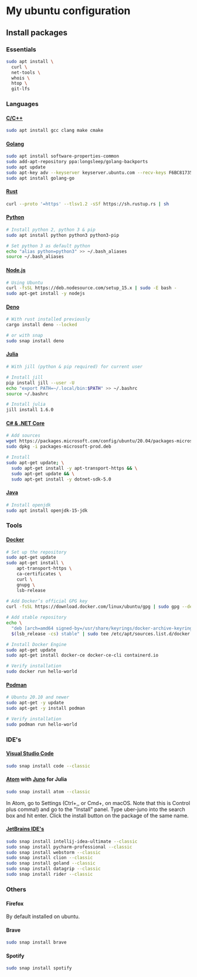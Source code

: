 # My ubuntu configuration


## Install packages

### Essentials

```sh
sudo apt install \
  curl \
  net-tools \
  whois \
  htop \ 
  git-lfs
```


### Languages

#### [C/C++](https://www.cplusplus.com/)

```sh
sudo apt install gcc clang make cmake
```

#### [Golang](https://github.com/golang/go/wiki/Ubuntu) 

```sh
sudo apt install software-properties-common
sudo add-apt-repository ppa:longsleep/golang-backports
sudo apt update
sudo apt-key adv --keyserver keyserver.ubuntu.com --recv-keys F6BC817356A3D45E
sudo apt install golang-go
```

#### [Rust](https://www.rust-lang.org/tools/install)

```sh
curl --proto '=https' --tlsv1.2 -sSf https://sh.rustup.rs | sh
```

#### [Python](https://www.python.org/)

```sh
# Install python 2, python 3 & pip
sudo apt install python python3 python3-pip

# Set python 3 as default python
echo "alias python=python3" >> ~/.bash_aliases
source ~/.bash_aliases
```

#### [Node.js](https://github.com/nodesource/distributions)

```sh
# Using Ubuntu
curl -fsSL https://deb.nodesource.com/setup_15.x | sudo -E bash -
sudo apt-get install -y nodejs
```

#### [Deno](https://deno.land/)

```sh
# With rust installed previously
cargo install deno --locked

# or with snap
sudo snap install deno
```

#### [Julia](https://julialang.org/)

```sh
# With jill (python & pip required) for current user

# Install jill
pip install jill --user -U
echo "export PATH=~/.local/bin:$PATH" >> ~/.bashrc
source ~/.bashrc

# Install julia
jill install 1.6.0
```

#### [C# & .NET Core](https://docs.microsoft.com/en-US/dotnet/core/install/linux-ubuntu#2010-)

```sh
# Add sources
wget https://packages.microsoft.com/config/ubuntu/20.04/packages-microsoft-prod.deb -O packages-microsoft-prod.deb
sudo dpkg -i packages-microsoft-prod.deb

# Install
sudo apt-get update; \
  sudo apt-get install -y apt-transport-https && \
  sudo apt-get update && \
  sudo apt-get install -y dotnet-sdk-5.0
```

#### [Java](https://www.java.com/en/download/)

```sh
# Install openjdk
sudo apt install openjdk-15-jdk
```

### Tools

#### [Docker](https://docs.docker.com/)

```sh
# Set up the repository
sudo apt-get update
sudo apt-get install \
    apt-transport-https \
    ca-certificates \
    curl \
    gnupg \
    lsb-release
    
# Add Docker’s official GPG key
curl -fsSL https://download.docker.com/linux/ubuntu/gpg | sudo gpg --dearmor -o /usr/share/keyrings/docker-archive-keyring.gpg

# Add stable repository
echo \
  "deb [arch=amd64 signed-by=/usr/share/keyrings/docker-archive-keyring.gpg] https://download.docker.com/linux/ubuntu \
  $(lsb_release -cs) stable" | sudo tee /etc/apt/sources.list.d/docker.list > /dev/null

# Install Docker Engine
sudo apt-get update
sudo apt-get install docker-ce docker-ce-cli containerd.io

# Verify installation
sudo docker run hello-world
```

#### [Podman](https://podman.io/)

```sh
# Ubuntu 20.10 and newer
sudo apt-get -y update
sudo apt-get -y install podman

# Verify installation
sudo podman run hello-world
```

### IDE's

#### [Visual Studio Code](https://code.visualstudio.com/)

```sh
sudo snap install code --classic
```

#### [Atom](https://atom.io/) with [Juno](https://junolab.org/) for Julia

```sh
sudo snap install atom --classic
```

In Atom, go to Settings (Ctrl+,, or Cmd+, on macOS. Note that this is Control plus comma!) and go to the "Install" panel.
Type uber-juno into the search box and hit enter. Click the install button on the package of the same name.

#### [JetBrains IDE's](https://www.jetbrains.com)

```sh
sudo snap install intellij-idea-ultimate --classic
sudo snap install pycharm-professional --classic
sudo snap install webstorm --classic
sudo snap install clion --classic
sudo snap install goland --classic
sudo snap install datagrip --classic
sudo snap install rider --classic
```

### Others

#### Firefox 

By default installed on ubuntu.

#### Brave

```sh
sudo snap install brave
```

#### Spotify

```sh
sudo snap install spotify
```
